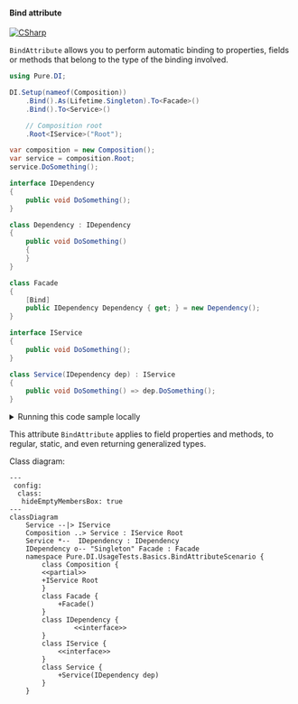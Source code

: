 #### Bind attribute

[![CSharp](https://img.shields.io/badge/C%23-code-blue.svg)](../tests/Pure.DI.UsageTests/Attributes/BindAttributeScenario.cs)

`BindAttribute` allows you to perform automatic binding to properties, fields or methods that belong to the type of the binding involved.


```c#
using Pure.DI;

DI.Setup(nameof(Composition))
    .Bind().As(Lifetime.Singleton).To<Facade>()
    .Bind().To<Service>()

    // Composition root
    .Root<IService>("Root");

var composition = new Composition();
var service = composition.Root;
service.DoSomething();

interface IDependency
{
    public void DoSomething();
}

class Dependency : IDependency
{
    public void DoSomething()
    {
    }
}

class Facade
{
    [Bind]
    public IDependency Dependency { get; } = new Dependency();
}

interface IService
{
    public void DoSomething();
}

class Service(IDependency dep) : IService
{
    public void DoSomething() => dep.DoSomething();
}
```

<details>
<summary>Running this code sample locally</summary>

- Make sure you have the [.NET SDK 9.0](https://dotnet.microsoft.com/en-us/download/dotnet/9.0) or later is installed
- Create a net9.0 (or later) console application
- Add reference to NuGet package
  - [Pure.DI](https://www.nuget.org/packages/Pure.DI)
- Copy the example code into the _Program.cs_ file

You are ready to run the example!

</details>

This attribute `BindAttribute` applies to field properties and methods, to regular, static, and even returning generalized types.


Class diagram:

```mermaid
---
 config:
  class:
   hideEmptyMembersBox: true
---
classDiagram
	Service --|> IService
	Composition ..> Service : IService Root
	Service *--  IDependency : IDependency
	IDependency o-- "Singleton" Facade : Facade
	namespace Pure.DI.UsageTests.Basics.BindAttributeScenario {
		class Composition {
		<<partial>>
		+IService Root
		}
		class Facade {
			+Facade()
		}
		class IDependency {
				<<interface>>
		}
		class IService {
			<<interface>>
		}
		class Service {
			+Service(IDependency dep)
		}
	}
```

